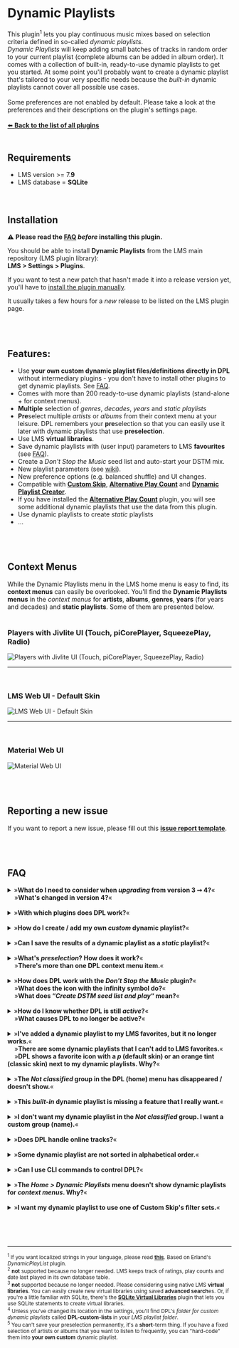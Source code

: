 Dynamic Playlists
====

This plugin<sup>1</sup> lets you play continuous music mixes based on selection criteria defined in so-called <i>dynamic playlists</i>.<br>
*Dynamic Playlists* will keep adding small batches of tracks in random order to your current playlist (complete albums can be added in album order). It comes with a collection of built-in, ready-to-use dynamic playlists to get you started. At some point you'll probably want to create a dynamic playlist that's tailored to your very specific needs because the <i>built-in</i> dynamic playlists cannot cover all possible use cases.<br><br>
Some preferences are not enabled by default. Please take a look at the preferences and their descriptions on the plugin's settings page.
<br><br>
[⬅️ **Back to the list of all plugins**](https://github.com/AF-1/)
<br><br>

## Requirements

- LMS version >= 7.**9**
- LMS database = **SQLite**
<br><br><br>

## Installation
⚠️ **Please read the [FAQ](https://github.com/AF-1/lms-dynamicplaylists#faq) *before* installing this plugin.**<br>

You should be able to install **Dynamic Playlists** from the LMS main repository (LMS plugin library):<br>**LMS > Settings > Plugins**.<br>

If you want to test a new patch that hasn't made it into a release version yet, you'll have to [install the plugin manually](https://github.com/AF-1/sobras/wiki/Manual-installation-of-LMS-plugins).

It usually takes a few hours for a *new* release to be listed on the LMS plugin page.
<br><br><br><br>


## Features:
* Use **your own custom dynamic playlist files/definitions directly in DPL** without intermediary plugins - you don't have to install other plugins to get dynamic playlists. See [FAQ](https://github.com/AF-1/lms-dynamicplaylists#faq).
* Comes with more than 200 ready-to-use dynamic playlists (stand-alone + for context menus).
* **Multiple** selection of *genres*, *decades*, *years* and *static playlists*
* **Pre**select multiple *artists* or *albums* from their context menu at your leisure. DPL remembers your **pre**selection so that you can easily use it later with dynamic playlists that use **preselection**.
* Use LMS **virtual libraries**.
* Save dynamic playlists with (user input) parameters to LMS **favourites** (see [FAQ](https://github.com/AF-1/lms-dynamicplaylists#faq)).
* Create a *Don't Stop the Music* seed list and auto-start your DSTM mix.
* New playlist parameters (see [wiki](https://github.com/AF-1/lms-dynamicplaylists/wiki/DPL-playlist-format)).
* New preference options (e.g. balanced shuffle) and UI changes.
* Compatible with [**Custom Skip**](https://github.com/AF-1/lms-customskip#custom-skip), [**Alternative Play Count**](https://github.com/AF-1/lms-alternativeplaycount) and [**Dynamic Playlist Creator**](https://github.com/AF-1/lms-dynamicplaylistcreator#dynamic-playlist-creator).
* If you have installed the [**Alternative Play Count**](https://github.com/AF-1/lms-alternativeplaycount) plugin, you will see some additional dynamic playlists that use the data from this plugin.
* Use dynamic playlists to create *static* playlists
* …
<br><br><br><br>


## Context Menus
While the Dynamic Playlists menu in the LMS home menu is easy to find, its **context menus** can easily be overlooked. You'll find the **Dynamic Playlists menus** in the *context menus* for **artists**, **albums**, **genres**, **years** (for years and decades) and **static playlists**. Some of them are presented below.
<br><br>

### Players with Jivlite UI (Touch, piCorePlayer, SqueezePlay, Radio)
![Players with Jivlite UI (Touch, piCorePlayer, SqueezePlay, Radio)](screenshots/jivelite.gif)
<hr><br>

### LMS Web UI - Default Skin
![LMS Web UI - Default Skin](screenshots/defaultskin.gif)
<hr><br>

### Material Web UI
![Material Web UI](screenshots/material.gif)
<br><br><br><br>


## Reporting a new issue

If you want to report a new issue, please fill out this [**issue report template**](https://github.com/AF-1/lms-dynamicplaylists/issues/new?template=bug_report.md&title=%5BISSUE%5D+).
<br><br><br><br>


## FAQ

<details><summary>»<b>What do I need to consider when <i>upgrading</i> from version 3 ➞ 4?</b>«<br>&nbsp;&nbsp;&nbsp;&nbsp;»<b>What's changed in version 4?</b>«</summary><br><p>

- <b>Changes</b><br><br>For dynamic playlists that can retrieve <b>all</b> tracks matching your search parameters in <b>one initial</b> database query, DPL version <b>4</b> loads <b>all</b> tracks into the <b>cache</b>, thus eliminating the need for further database queries. Subsequent batches of new tracks for the active dynamic playlist will be retrieved <b>from the cache only</b>, and added to a client's playlist <b>much faster</b> as a result.<br>Dynamic playlists that retrieve each batch of new tracks from a different, randomly chosen artist, album, genre, year, decade or static playlist are <b>not</b> suitable for cache use because not all tracks can be retrieved in one initial database query.<br>Furthermore, you can use dynamic playlists to create <i>static</i> playlists and select LMS's <i>balanced shuffle mode</i> as the default plugin shuffle method in the settings now.<br><br>
⚠️ Unlike previous versions, DPL <b>4</b> uses track <b>id</b>s (and not track <b>url</b>s) to cache, sort or shuffle (huge result sets of) tracks.<br>Therefore, version <b>4</b> is <b>no longer compatible with old plugins like SQLPlayList that return track <i>urls</i></b> instead of track <i>ids</i> (see <b>up</b>grading section below).
<br><br>

- <b>Up</b>grading 3 ➞ <b>4</b><br><br>Please <b>don't use version 3 <i>and</i> version 4 <i>at the same time</i></b>. Uninstall version 3, then install version 4.<br>Since version <b>4</b> expects the <b>id</b> (instead of the <i>url</i>) and the primary artist (used for LMS's balanced shuffling) for each track, you need to <b>make your <i>custom</i> dynamic playlists compatible with version 4</b>. It's rather easy:<br>
	- If you used the <a href="https://github.com/AF-1/lms-dynamicplaylistcreator"><b>Dynamic Playlist Creator</b></a> plugin to create your <i>custom</i> dynamic playlist, just click on the <b>Edit</b> button next to its name and simply <b>save</b> it again. <i>Dynamic Playlist Creator</i> will save it in a version compatible with the currently installed version of DPL. That's it.

	- If you have <b>manually created</b> <i>custom</i> dynamic playlists (<b>customized SQLite statements</b>) in the <b>DPL-custom-lists</b> folder, you simply need to replace instances of<br><br>
	&nbsp;&nbsp;&nbsp;&nbsp;<i>select <b>tracks.url</b> from tracks</i><br><br>
	with<br><br>
	&nbsp;&nbsp;&nbsp;&nbsp;<i>select <b>tracks.id, tracks.primary_artist</b> from tracks</i>
</p></details><br>

<details><summary>»<b>With which plugins does DPL work?</b>«</summary><br><p>

DPL 4 is compatible with <a href="https://github.com/AF-1/lms-dynamicplaylistcreator"><b>Dynamic Playlist Creator</b></a>, <a href="https://github.com/AF-1/lms-alternativeplaycount"><b>Alternative Play Count</b></a> and <a href="https://github.com/AF-1/lms-customskip#custom-skip"><b>Custom Skip 3</b></a>.<br>

- <b>SQLPlayList</b>: does <b>NOT</b> work with DPL version <b>4</b>.<br>

- <b>TrackStat</b><sup>2</sup> and <b>MultiLibrary</b><sup>3</sup> are <b>not</b> supported because they are no longer needed (see footnotes).<br>

If you're familiar with SQLite and know how to create <i>custom</i> dynamic playlists, you can use data from any LMS database table.
</p></details><br>

<details><summary>»<b>How do I create / add my own <i>custom</i> dynamic playlist?</b>«</summary><br><p>

- If you prefer a <b>GUI</b> and want an <b>easy</b> way to create a <i>custom</i> dynamic playlist without having to deal with SQLite, take a look at the <a href="https://github.com/AF-1/lms-dynamicplaylistcreator"><b>Dynamic Playlist Creator</b></a> plugin that uses templates to create dynamic playlists and makes them available to DPL <b>4</b>.

- If you are <b>familiar with database queries and SQLite</b>, you can create a fully customized dynamic playlist in a plain text editor of your choice and use it directly in DPL.<br>Dynamic playlist definitions are basically plain text files with an "<b>sql</b>" file extension that contain your playlist definition:<br>
	- a couple of <b>parameters</b> (<i>general</i> parameters like the playlist name, group or category and <i>user input</i> parameters) and
	- the <b>SQLite statement</b> itself to fetch tracks from the LMS database.<br><br>

	Whether you use a <i>built-in</i> dynamic playlist as a template or start from scratch, this will give you a great deal of freedom in creating dynamic playlists tailored to your specific needs.<br>
In any case <b>please read the <a href="https://github.com/AF-1/lms-dynamicplaylists/wiki/DPL-playlist-format">wiki</b></a> for more information on the dynamic playlist <b>format</b> and the few playlist parameters that you should definitely include.<br>Put your custom dynamic playlist <b>file</b> (with the <b>sql</b> file extension) in DPL's <i>folder for custom dynamic playlists</i> called <b>DPL-custom-lists</b>.<sup>4</sup> The new dynamic playlist should now be listed in DPL, either in the <i>Not classified</i> group or in other groups according to what the <code>-- PlaylistGroups</code> parameter in your playlist definition says.<br><br>
</p></details><br>

<details><summary>»<b>Can I save the results of a dynamic playlist as a <i>static</i> playlist?</b>«</summary><br><p>
Version <b>4</b> allows you to save the result set of any dynamic playlist as a <i>static</i> playlist. There's a control icon in the Dynamic Playlists menu (LMS default skin) next to the names of dynamic playlists that looks a bit like an old floppy disk. In Material and jivelite GUI controllers, you get a new option “<i>Save as static playlist</i>“ in addition to <i>Play</i> and <i>Add</i>. You only need to set the maximum number of tracks (max. 4000) and the name of your static playlist. Dynamic playlists <b>with</b> user-input parameters will request that input first and show you the static playlist options (max. track no., playlist name, track sort order) at the end.<br>
Depending on the complexity of your dynamic playlist and the max. track limit you set for your <i>static</i> playlist, saving it might take a while.
</p></details><br>

<details><summary>»<b>What's <i>preselection</i>? How does it work?</b>«<br>&nbsp;&nbsp;&nbsp;&nbsp;»<b>There's more than one DPL context menu item.</b>«</summary><br><p>
DPL has playlist parameters that allow you to select <b>multiple</b> genres, decades, years and static playlist. But even the smallest music libraries have a large number of <b>artists</b> and <b>albums</b> that would result in poorly browsable, far too long selection lists. The solution is to gather/select artists or albums <i>first</i> using the <b>preselection</b> context menu item and then start a dynamic playlist for preselected artists/albums.<br>
So for <b>artists</b> and <b>albums</b> DPL will show a <b>second <i>context</i> menu</b> that allows you to <b>preselect</b> this artist/album while browsing your music library. DPL will remember your (pre)selection <i>until the next LMS restart/rescan</i> <sup>5</sup>.<br>Once you've finished preselecting artists/albums, go to DPL's home menu and use this selection with any dynamic playlist that makes use of the <code>PlaylistPreselectedArtists</code> or <code>PlaylistPreselectedAlbums</code> playlist parameter. There are some built-in dynamic playlists to get you started (in the <i>Songs</i> group). And it's very easy to add these playlist parameters to your custom dynamic playlists. Read this <a href="https://github.com/AF-1/lms-dynamicplaylists/wiki/DPL-playlist-format#user-input-parameters"><b>wiki</b></a> section for more information.
</p></details><br>

<details><summary>»<b>How does DPL work with the <i>Don't Stop the Music</i> plugin?</b>«<br>&nbsp;&nbsp;&nbsp;&nbsp;»<b>What does the icon with the infinity symbol do?</b>«<br>&nbsp;&nbsp;&nbsp;&nbsp;»<b>What does “<i>Create DSTM seed list and play</i>“ mean?</b>«</summary><br><p>
The <i>Don't Stop the Music</i> (DSTM) plugin “will automatically add similar music to what you've been listening to ... once you've reached the end of your playlist“. DSTM takes a look at the existing tracks in your client's playlist (the <i>seed list</i>) to determine what kind of tracks to search for.<br><br>As long as <i>Dynamic Playlists</i> is <b>active</b>, i.e. playing a dynamic playlist, DSTM will <b>not</b> interfere and add tracks.<br><br>But now you can use <i>Dynamic Playlists</i> to create a DSTM seed list from any dynamic playlist and start a DSTM mix for you. There's a preference setting if you prefer to skip playback of all seed list tracks (but the last one).
</p></details><br>

<details><summary>»<b>How do I know whether DPL is still <i>active</i>?</b>«<br>&nbsp;&nbsp;&nbsp;&nbsp;»<b>What causes DPL to no longer be active?</b>«</summary><br><p>
To find out whether <i>Dynamic Playlists</i> is still <b>active</b> just enter the DPL menu from the <i>Home/My Music</i> menu. If it's still active, it will display the active dynamic playlist at the top of the DPL menu.<br>Some actions/events that stop DPL (= no longer active): clearing your client playlist, DPL no longer finds tracks for the active dynamic playlist, you told DPL to stop adding tracks...
</p></details><br>

<details><summary>»<b>I've added a dynamic playlist to my LMS favorites, but it no longer works.</b>«<br>&nbsp;&nbsp;&nbsp;&nbsp;»<b>There are some dynamic playlists that I can't add to LMS favorites.</b>«<br>&nbsp;&nbsp;&nbsp;&nbsp;»<b>DPL shows a favorite icon with a <i>p</i> (default skin) or an orange tint (classic skin) next to my dynamic playlists. Why?</b>«</summary><br><p>
Prior to <i>Dynamic Playlists <b>3</b></i>, you could <b>only</b> save <i>one-click</i> dynamic playlists as favorites that don't ask for user input when you start them.<br><br>Now you can also add dynamic playlists <b>with</b> user input parameters.<br>By <b>default</b>, <i>Dynamic Playlists</i> will <b>not</b> let you save</b> dynamic playlists as LMS favorites that ask users for <b>volatile</b> input at run-time (artist, album, genre, multiple genres, playlist or multiple playlists) because those values <b>could change after a rescan</b> and break such favorites.<br>
If you still want to add dynamic playlists with <b>volatile</b> parameter values (artist, album, genre, multiple genres, playlist or multiple playlists) to LMS favorites, you can enable this in the plugin settings. However, keep in mind that such favorites may no longer work after a rescan and you'd have to delete and <b>readd</b> them. Therefore I suggest you choose a good descriptive name so you'll remember what parameter values you chose (like "Alternative 80s rated").<br><br>
If you always select the same artists, albums, genres or playlists, it's probably better to create a <b>custom</b> dynamic playlist with the actual artist/album/genre/playlist <b>names</b>. A favorite for such a one-click dynamic playlist is not affected by rescans.<br><br>
This feature is <b>limited to the LMS web UI</b> (<i>Default</i> and <i>Classic</i> skin), <b>players with jivelite UI</b> (<i>Touch</i>, <i>Radio</i>, <i>SqueezePlay</i>, <i>piCorePlayer</i>) and <b>Material</b> skin.<br><br>
Please note: Changing the <b>file</b>name of a <i>custom</i> dynamic playlist alters its dynamic playlist <i>id</i> and thus invalidates any existing favorite for this dynamic playlist. That hasn't changed since Dynamic Playlists 2. The same applies to <i>built-in</i> dynamic playlists: If a plugin <b>update</b> changes the filename of a built-in dynamic playlist, you'll have to delete and readd favorites based on that dynamic playlist. Doesn't happen very often and always for good reasons.<br><br>
The favorite icon with the <i>p</i> (default skin) or an orange tint (classic skin) just indicates that this dynamic playlist contains <b>p</b>arameters that will ask for user input when you start it.</p></details><br>

<details><summary>»<b>The <i>Not classified</i> group in the DPL (home) menu has disappeared / doesn't show.</b>«</summary><br><p>
The <i>Not classified</i> group in the DPL (home) menu and on settings pages will only be displayed if DPL found dynamic playlists that belong in this group, i.e. if it's not empty.</p></details><br>

<details><summary>»<b>This <i>built-in</i> dynamic playlist is missing a feature that I really want.</b>«</summary><br><p>
The collection of <b>built-in</b> dynamic playlists includes only a large but limited set of frequently used playlists that won't see regular additions or updates.<br>If you want to create custom dynamic playlists without bothering with SQLite statements, please try the <a href="https://github.com/AF-1/lms-dynamicplaylistcreator"><b>Dynamic Playlist Creator</b></a> plugin.<br>If you're familiar with SQLite, you can use the <i>built-in</i> dynamic playlists as a <i>starting point</i> for creating your <b>own custom</b> dynamic playlists.</p></details><br>

<details><summary>»<b>I don't want my dynamic playlist in the <i>Not classified</i> group. I want a custom group (name).</b>«</summary><br><p>
The <i>Not classified</i> group is a <i>catch-all group</i> for all dynamic playlist that are <b>not</b> assigned to any playlist <i>group</i>. You can <b>create your own custom playlist groups</b> by entering a playlist group name in <a href="https://github.com/AF-1/lms-dynamicplaylistcreator"><b>Dynamic Playlist Creator</b></a> or by setting the <code>-- PlaylistGroups:</code> parameter in the file with your customized SQLite statement (see <a href="https://github.com/AF-1/lms-dynamicplaylists/wiki/DPL-playlist-format#general-parameters"><b>wiki</b></a>).</p></details><br>

<details><summary>»<b>Does DPL handle online tracks?</b>«</summary><br><p>
<i>Dynamic Playlists</i> will process <b>online tracks</b> that have been <b>added to your LMS library as part of an album</b>. LMS does not import <b>single</b> online tracks or tracks of <i>online</i> <b>playlists</b> as <b>library</b> tracks and therefore they won't be processed by <i>Dynamic Playlists</i>.</p></details><br>

<details><summary>»<b>Some dynamic playlist are not sorted in alphabetical order.</b>«</summary><br><p>
In general <i>dynamic playlists</i> will <b>always</b> be listed in this order: 1. built-in, 2. custom/user-provided, 3. provided by other plugins. Dynamic playlists in the last two groups should be listed in <i>alphabetical</i> order.<br><b>Built-in</b> dynamic playlists are listed in a 'content-based' order created by me. For example, I try to group dynamic playlists together that are about ratings, play count or genre/decade selection. If you don't like how I ordered the built-in dynamic playlists, don't forget that you can clone these playlists and even put them in a custom playlist group just by adding the corresponding parameter (see <a href="https://github.com/AF-1/lms-dynamicplaylists/wiki/DPL-playlist-format#general-parameters"><b>wiki</b></a>).<br>Static (saved) playlists will always be ordered alphabetically.
</p></details><br>

<details><summary>»<b>Can I use CLI commands to control DPL?</b>«</summary><br><p>
Explained in the <a href="https://github.com/AF-1/lms-dynamicplaylists/wiki/CLI-commands">wiki</a>.
</p></details><br>

<details><summary>»<b>The <i>Home > Dynamic Playlists</i> menu doesn't show dynamic playlists for <i>context menus</i>. Why?</b>«</summary><br><p>
By default the <b>Home > Dynamic Playlists</b> menu will only show dynamic playlists that <i>don't</i> include the <code>-- PlaylistMenuListType:contextmenu</code> parameter. Here you won't find any dynamic playlists that can be called from an item's context menu.<br>
And <b>context menus</b> (= <i><b>M</b>ore</i> menu in the web UI or <i>click/touch-hold</i> on jivelite players) will <i>only show dynamic playlists for context menus</i>. So there may be some overlap but this separation greatly helps reduce clutter.</p></details><br>

<details><summary>»<b>I want my dynamic playlist to use one of Custom Skip's filter sets.</b>«</summary><br><p>
Just add the necessary <b>action/CLI playlist parameters</b> to the SQLite code of your custom dynamic playlist as described <a href="https://github.com/AF-1/lms-dynamicplaylists/wiki/DPL-playlist-format#general-parameters">here</a>.<br>
If you only need <b>one</b> filter set for <b>all</b> dynamic playlists, create a Custom Skip filter set that will <i>only</i> be active if DPL plays a dynamic playlist. See Custom Skip <a href="https://github.com/AF-1/lms-customskip/wiki#i-want-customskip-to-filter-only-dynamic-playlist-tracks">Wiki</a>.
</p></details><br>

<br><br><hr>
<sub><sup>1</sup> If you want localized strings in your language, please read <a href="https://github.com/AF-1/sobras/wiki/Adding-localization-to-LMS-plugins"><b>this</b></a>. Based on Erland's <i>DynamicPlayList</i> plugin.</sub><br>
<sub><sup>2</sup> <b>not</b> supported because no longer needed. LMS keeps track of ratings, play counts and date last played in its own database table.</sub><br>
<sub><sup>3</sup> <b>not</b> supported because no longer needed. Please considering using native LMS <b>virtual libraries</b>. You can easily create new virtual libraries using saved <b>advanced search</b>es. Or, if you're a little familiar with SQLite, there's the [<b>SQLite Virtual Libraries</b>](https://github.com/AF-1/lms-sqlitevirtuallibraries) plugin that lets you use SQLite statements to create virtual libraries.</sub><br>
<sub><sup>4</sup> Unless you've changed its location in the settings, you'll find DPL's <i>folder for custom dynamic playlists</i> called <b>DPL-custom-lists</b> in your <i>LMS playlist folder</i>.</sub><br>
<sub><sup>5</sup> You can't save your preselection permanently, it's a <b>short</b>-term thing. If you have a fixed selection of artists or albums that you want to listen to frequently, you can "hard-code" them into <b>your own custom</b> dynamic playlist.</sub>
